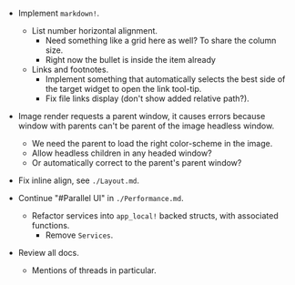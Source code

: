 * Implement `markdown!`.
    - List number horizontal alignment.
        - Need something like a grid here as well? To share the column size.
        - Right now the bullet is inside the item already
    - Links and footnotes.
        - Implement something that automatically selects the best side of the target widget to open the link tool-tip.
        - Fix file links display (don't show added relative path?).

* Image render requests a parent window, it causes errors because window with parents can't be parent of the image headless window.
    - We need the parent to load the right color-scheme in the image.
    - Allow headless children in any headed window?
    - Or automatically correct to the parent's parent window?

* Fix inline align, see `./Layout.md`. 

* Continue "#Parallel UI" in `./Performance.md`.
    - Refactor services into `app_local!` backed structs, with associated functions.
        - Remove `Services`.
* Review all docs.
    - Mentions of threads in particular.